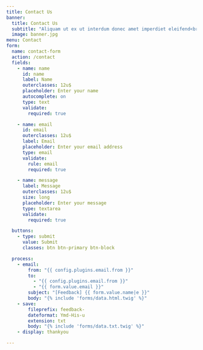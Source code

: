 ```yaml
---
title: Contact Us
banner:
  title: Contact Us
  subtitle: "Aliquam ut ex ut interdum donec amet imperdiet eleifend<br>Banner Image: <a href=\"http://www.freepik.com\">Designed by jannoon028 / Freepik</a>"
  image: banner.jpg
menu: Contact
form:
  name: contact-form
  action: /contact
  fields:
    - name: name
      id: name
      label: Name
      outerclasses: 12u$
      placeholder: Enter your name
      autocomplete: on
      type: text
      validate:
        required: true

    - name: email
      id: email
      outerclasses: 12u$
      label: Email
      placeholder: Enter your email address
      type: email
      validate:
        rule: email
        required: true

    - name: message
      label: Message
      outerclasses: 12u$
      size: long
      placeholder: Enter your message
      type: textarea
      validate:
        required: true

  buttons:
    - type: submit
      value: Submit
      classes: btn btn-primary btn-block

  process:
    - email:
        from: "{{ config.plugins.email.from }}"
        to:
          - "{{ config.plugins.email.from }}"
          - "{{ form.value.email }}"
        subject: "[Feedback] {{ form.value.name|e }}"
        body: "{% include 'forms/data.html.twig' %}"
    - save:
        fileprefix: feedback-
        dateformat: Ymd-His-u
        extension: txt
        body: "{% include 'forms/data.txt.twig' %}"
    - display: thankyou

---
```


